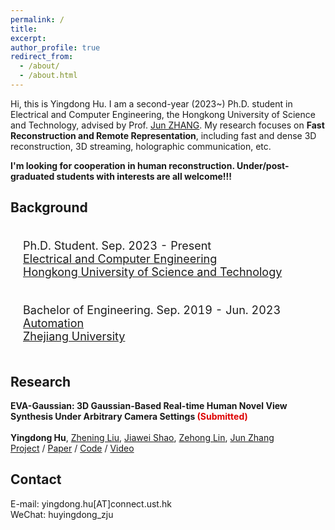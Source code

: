 ```yaml
---
permalink: /
title:
excerpt:
author_profile: true
redirect_from: 
  - /about/
  - /about.html
---
```


<!-- * B.S. in Communication Engineering, Hefei University of Technology, 2019
* M.S. in Computer Science and Technology, Harbin Institute of Technology, 2021
* Ph.D. in Computer Science and Technology, Harbin Institute of Technology, 2025 (expected) -->
Hi, this is Yingdong Hu. I am a second-year (2023~) Ph.D. student in Electrical and Computer Engineering, the Hongkong University of Science and Technology, advised by Prof. [Jun ZHANG](https://eejzhang.people.ust.hk/home.html).
My research focuses on **Fast Reconstruction and Remote Representation**, including fast and dense 3D reconstruction, 3D streaming, holographic communication, etc.

**I'm looking for cooperation in human reconstruction. Under/post-graduated students with interests are all welcome!!!**


## Background

<div>
<table style="width:100%;border:none;border-spacing:0px;border-collapse:separate;margin-right:auto;margin-left:auto;font-size: large">
<tr>
<!-- <td style="padding:20px;width:25%;vertical-align:middle;border:none" align="center"> -->
<!-- <img width="80" src="../images/HKUST.png">  -->
<!-- </td> -->
<td style="padding:20px;width:75%;vertical-align:middle;border: none" align="left">
Ph.D. Student. Sep. 2023 - Present<br>
<a href="https://ece.hkust.edu.hk/">Electrical and Computer Engineering</a><br>
<a href="https://hkust.edu.hk/">Hongkong University of Science and Technology</a><br>
</td>
</tr>

<tr>
<!-- <td style="padding:20px;width:25%;vertical-align:middle;border:none" align="center"> -->
<!-- <img width="80" src="../images/ZJU.png">  -->
<!-- </td> -->
<td style="padding:20px;width:75%;vertical-align:middle;border: none" align="left">
Bachelor of Engineering. Sep. 2019 - Jun. 2023<br>
<a href="https://www.cse.zju.edu.cn">Automation</a><br>
<a href="https://www.zju.edu.cn">Zhejiang University</a><br>
</td>
</tr>
</table>    
</div>



## Research

<!-- <img align="left" width="100" height="100" src="../images/EVA-Gaussian.png" style="padding-right:20px; padding-top:20px"/> -->

<b>EVA-Gaussian: 3D Gaussian-Based Real-time Human Novel View Synthesis Under Arbitrary Camera Settings
<font color="#dd0000">(Submitted)</font></b><br><br>
<b>Yingdong Hu</b>, [Zhening Liu](), [Jiawei Shao](), [Zehong Lin](), [Jun Zhang](https://eejzhang.people.ust.hk/home.html)<br>
[<i class="fas fa-fw fa-globe"></i>Project](https://zhenliuzju.github.io/huyingdong/EVA-Gaussian) /
[<i class="fas fa-fw fa-file-pdf"></i>Paper](https://zhenliuzju.github.io/huyingdong/EVA-Gaussian) /
[<i class="fab fa-fw fa-github fa-github"></i>Code](https://zhenliuzju.github.io/huyingdong/EVA-Gaussian) /
[<i class="fas fa-fw fa-video"></i>Video](https://zhenliuzju.github.io/huyingdong/EVA-Gaussian)<br>

## Contact
E-mail: yingdong.hu[AT]connect.ust.hk<br>
WeChat: huyingdong_zju
